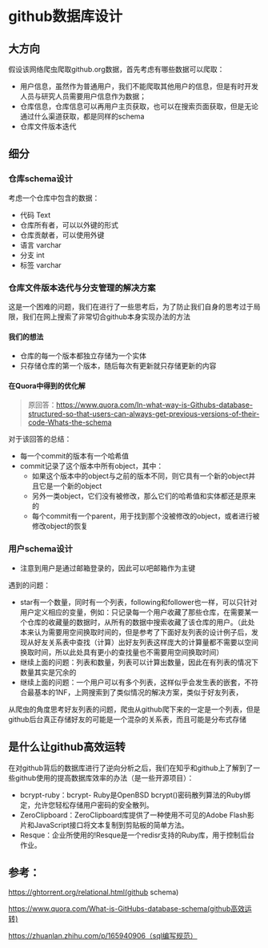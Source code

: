 # github数据库设计

## 大方向

假设该网络爬虫爬取github.org数据，首先考虑有哪些数据可以爬取：

- 用户信息，虽然作为普通用户，我们不能爬取其他用户的信息，但是有时开发人员与研究人员需要用户信息作为数据；
- 仓库信息，仓库信息可以再用户主页获取，也可以在搜索页面获取，但是无论通过什么渠道获取，都是同样的schema
- 仓库文件版本迭代

## 细分

### 仓库schema设计

考虑一个仓库中包含的数据：

- 代码  Text
- 仓库所有者，可以以外键的形式
- 仓库贡献者，可以使用外键
- 语言  varchar
- 分支 int
- 标签  varchar

### 仓库文件版本迭代与分支管理的解决方案

这是一个困难的问题，我们在进行了一些思考后，为了防止我们自身的思考过于局限，我们在网上搜索了非常切合github本身实现办法的方法

#### 我们的想法

- 仓库的每一个版本都独立存储为一个实体
- 只存储仓库的第一个版本，随后每次有更新就只存储更新的内容

#### 在Quora中得到的优化解

> 原回答：https://www.quora.com/In-what-way-is-Githubs-database-structured-so-that-users-can-always-get-previous-versions-of-their-code-Whats-the-schema

对于该回答的总结：

- 每一个commit的版本有一个哈希值
- commit记录了这个版本中所有object，其中：
  - 如果这个版本中的object与之前的版本不同，则它具有一个新的object并且它是一个新的object
  - 另外一类object，它们没有被修改，那么它们的哈希值和实体都还是原来的
  - 每个commit有一个parent，用于找到那个没被修改的object，或者进行被修改object的恢复

### 用户schema设计



- 注意到用户是通过邮箱登录的，因此可以吧邮箱作为主键

遇到的问题：

- star有一个数量，同时有一个列表，following和follower也一样，可以只针对用户定义相应的变量，例如：只记录每一个用户收藏了那些仓库，在需要某一个仓库的收藏量的数据时，从所有的数据中搜索收藏了该仓库的用户。（此处本来认为需要用空间换取时间的，但是参考了下面好友列表的设计例子后，发现从好友关系表中查找（计算）出好友列表这样庞大的计算量都不需要以空间换取时间，所以此处具有更小的查找量也不需要用空间换取时间）
- 继续上面的问题：列表和数量，列表可以计算出数量，因此在有列表的情况下数量其实是冗余的
- 继续上面的问题：一个用户可以有多个列表，这样似乎会发生表的嵌套，不符合最基本的1NF，上网搜索到了类似情况的解决方案，类似于好友列表，


​    从爬虫的角度思考好友列表的问题，爬虫从github爬下来的一定是一个列表，但是github后台真正存储好友的可能是一个混杂的关系表，而且可能是分布式存储

## 是什么让github高效运转

在对github背后的数据库进行了逆向分析之后，我们在知乎和github上了解到了一些github使用的提高数据库效率的办法（是一些开源项目）：

- bcrypt-ruby：bcrypt- Ruby是OpenBSD bcrypt()密码散列算法的Ruby绑定，允许您轻松存储用户密码的安全散列。
- ZeroClipboard：ZeroClipboard库提供了一种使用不可见的Adobe Flash影片和JavaScript接口将文本复制到剪贴板的简单方法。
- Resque：企业所使用的!Resque是一个redisr支持的Ruby库，用于控制后台作业。



## 参考：

https://ghtorrent.org/relational.html(github schema)

https://www.quora.com/What-is-GitHubs-database-schema(github高效运转)

https://zhuanlan.zhihu.com/p/165940906（sql编写规范）